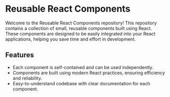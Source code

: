 # Reusable React Components

Welcome to the Reusable React Components repository! This repository contains a collection of small, reusable components built using React. These components are designed to be easily integrated into your React applications, helping you save time and effort in development.

## Features

- Each component is self-contained and can be used independently.
- Components are built using modern React practices, ensuring efficiency and reliability.
- Easy-to-understand codebase with clear documentation for each component.
